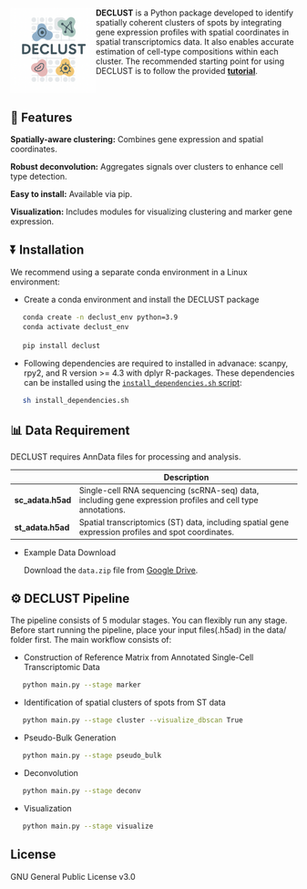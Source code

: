 #  <img src="./logo.png" align="left" height="150" /></a>

<strong>DECLUST</strong> is a Python package developed to identify spatially coherent clusters of spots by integrating gene expression profiles with spatial coordinates in spatial transcriptomics data. It also enables accurate estimation of cell-type compositions within each cluster. The recommended starting point for using DECLUST is to follow the provided <a href="https://github.com/Qingyueee/DECLUST/blob/main/tutorial.ipynb" target="_blank">**tutorial**</a>.


<br> 

## 🌟 Features

 **Spatially-aware clustering:** Combines gene expression and spatial coordinates.

 **Robust deconvolution:** Aggregates signals over clusters to enhance cell type detection.

 **Easy to install:** Available via pip.

 **Visualization:** Includes modules for visualizing clustering and marker gene expression.

## ⏬ Installation

We recommend using a separate conda environment in a Linux environment:

- Create a conda environment and install the DECLUST package

```bash
   conda create -n declust_env python=3.9
   conda activate declust_env

   pip install declust
```
- Following dependencies are required to installed in advanace: scanpy, rpy2, and R version >= 4.3 with dplyr R-packages. These dependencies can be installed using the [`install_dependencies.sh` script](https://github.com/Qingyueee/DECLUST/blob/main/install_dependencies.sh):

```bash
   sh install_dependencies.sh
```

## 📊 Data Requirement

DECLUST requires AnnData files for processing and analysis. 

|             | Description                                                                                 |
|----------------------|---------------------------------------------------------------------------------------------|
| **sc_adata.h5ad**    | Single-cell RNA sequencing (scRNA-seq) data, including gene expression profiles and cell type annotations.|
| **st_adata.h5ad**    | Spatial transcriptomics (ST) data, including spatial gene expression profiles and spot coordinates. |

- Example Data Download  

   Download the `data.zip` file from [Google Drive](https://drive.google.com/uc?export=download&id=1LrSQYf1_IqQzxx7GeJrbBsEyuLLHHERC).


## ⚙️ DECLUST Pipeline

The pipeline consists of 5 modular stages. You can flexibly run any stage. Before start running the pipeline, place your input files(.h5ad) in the data/ folder first.
The main workflow consists of:


- Construction of Reference Matrix from Annotated Single-Cell Transcriptomic Data
  
```bash
   python main.py --stage marker
```

- Identification of spatial clusters of spots from ST data

```bash
   python main.py --stage cluster --visualize_dbscan True
```

- Pseudo-Bulk Generation
  
```bash
   python main.py --stage pseudo_bulk
```
- Deconvolution
  
```bash
   python main.py --stage deconv
```

- Visualization
  
```bash
   python main.py --stage visualize
```

## License  

GNU General Public License v3.0
